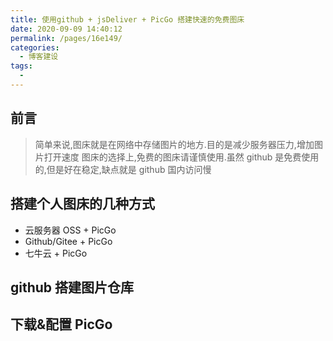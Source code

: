 ```yaml
---
title: 使用github + jsDeliver + PicGo 搭建快速的免费图床
date: 2020-09-09 14:40:12
permalink: /pages/16e149/
categories:
  - 博客建设
tags:
  -
---
```


## 前言

> 简单来说,图床就是在网络中存储图片的地方.目的是减少服务器压力,增加图片打开速度
> 图床的选择上,免费的图床请谨慎使用.虽然 github 是免费使用的,但是好在稳定,缺点就是 github 国内访问慢

## 搭建个人图床的几种方式

- 云服务器 OSS + PicGo
- Github/Gitee + PicGo
- 七牛云 + PicGo

## github 搭建图片仓库

## 下载&配置 PicGo
